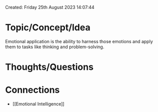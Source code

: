---
---

Created: Friday 25th August 2023 14:07:44
# Topic/Concept/Idea

Emotional application is the ability to harness those emotions and apply them to tasks like thinking and problem-solving.

# Thoughts/Questions


# Connections
- [[Emotional Intelligence]]


